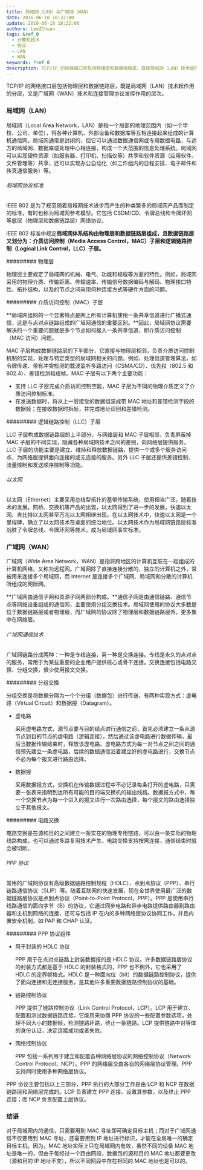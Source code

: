 ```yaml
---
title: 局域网（LAN）与广域网（WAN）
date: 2016-06-18 18:22:00
update: 2016-06-18 18:22:00
authors: LeeZChuan
tags: &ref_0
  - 计算机技术
  - 协议
  - LAN
  - WAN
keywords: *ref_0
description: TCP/IP 的网络接口层包括物理层和数据链路层，既是局域网（LAN）技术起作用的分层，又是广域网（WAN）技术和连接管理协议发挥作用的层次。
---
```



TCP/IP 的网络接口层包括物理层和数据链路层，既是局域网（LAN）技术起作用的分层，又是广域网（WAN）技术和连接管理协议发挥作用的层次。

<!-- truncate -->

### 局域网（LAN）

局域网（Local Area Network，LAN）是指一个局部的地理范围内（如一个学校、公司、单位），将各种计算机、外部设备和数据库等互相连接起来组成的计算机通信网。局域网通常是封闭的，但它可以通过数据通信网或专用数据电路，与远方的局域网、数据库或处理中心相连接，构成一个大范围的信息处理系统。局域网可以实现硬件资源（如服务器、打印机、扫描仪等）共享和软件资源（应用软件、文件管理等）共享，还可以实现办公自动化（如工作组内的日程安排、电子邮件和传真通信服务）等。

###### 局域网协议标准

IEEE 802 是为了规范随着局域网技术进步而产生的种类繁多的局域网产品而制定的标准，有时也称为局域网参考模型。它包括 CSDM/CD、令牌总线和令牌环网等底层（物理层和数据链路层）网络协议。

IEEE 802 标准中规定**局域网体系结构由物理层和数据链路层组成，且数据链路层又划分为：介质访问控制（Media Access Control，MAC）子层和逻辑链路控制（Logical Link Control，LLC）子层。**

######### 物理层

物理层主要规定了局域网的机械、电气、功能和规程等方面的特性。例如，局域网采用的物理介质、传输距离、传输速率、传输信号数据编码与解码、物理接口特性、拓扑结构，以及的节点之间采用何种连接方式等硬件方面的问题。

######### 介质访问控制（MAC）子层

**局域网组网的一个显著特点是网上所有计算机使用一条共享信道进行广播式通信，这是与点对点链路组成的广域网通信的重要区别。**因此，局域网协议需要解决的一个重要问题就是多个节点如何接入一条共享信道，即介质访问控制（MAC 访问）问题。

MAC 子层构成数据链路层的下半部分，它直接与物理层相邻，负责介质访问控制机制的实现，处理与特定类型的局域网相关的问题。例如，处理信道管理算法，如令牌传递、带有冲突检测的载波监听多路访问（CSMA/CD）、优先权（802.5 和 802.4）、差错检测和成帧。MAC 子层有以下两个主要功能：

- 支持 LLC 子层完成介质访问控制空能，MAC 子层为不同的物理介质定义了介质访问控制标准。
- 在发送数据时，将从上一层接受的数据组装成带 MAC 地址和差错检测字段的数据帧；在接收数据时拆帧，并完成地址识别和差错检测。

######### 逻辑链路控制（LLC）子层

LLC 子层构成数据链路层的上半部分，与网络层和 MAC 子层相邻，负责屏蔽掉 MAC 子层的不同实现，隐藏各种局域网技术之间的差别，向网络层提供服务。LLC 子层的功能主要是建立、维持和释放数据链路，提供一个或多个服务访问点，为网络层提供面向连接的或无连接的服务。另外 LLC 子层还提供差错控制、流量控制和发送顺序控制等功能。

###### 以太网

以太网（Ethernet）主要采用总线型拓扑的基带传输系统，使用相当广泛。随着技术的发展，网桥、交换机等产品的出现，以太网得到了进一步的发展，快速以太网、吉比特以太网甚至万兆以太网相继出现。在以太网技术中，快速以太网是一个里程碑，确立了以太网技术在桌面的统治地位。以太网技术作为局域网链路层标准战胜了令牌总线、令牌环网等技术，成为局域网事实标准。

### 广域网（WAN）

广域网（Wide Area Network，WAN）是指将跨地区的计算机互联在一起组成的计算机网络，又称为远程网。广域网除了直接连接分散的、独立的计算机之外，常被用来连接多个局域网，而 Internet 是连接多个广域网、局域网和分散的计算机所组成的网际网。

**广域网由通信子网和资源子网两部分构成。**通信子网是由通信链路、通信节点等网络设备组成的通信网，主要使用分组交换技术。局域网使用的协议大多数是位于数据链路层或者物理层，而广域网的协议除了物理层和数据链路层外，更多集中在网络层。

###### 广域网通信技术

广域网链路分成两种：一种是专线连接，另一种是交换连接。专线是永久的点对点的服务，常用于为某些重要的企业用户提供核心或骨干连接。交换连接包括电路交换、分组交换，很少使用报文交换。

######### 分组交换

分组交换是将数据分隔为一个个分组（数据包）进行传送，有两种实现方式：虚电路（Virtual Circuit）和数据报（Datagram）。

- 虚电路

  采用虚电路方式，源节点要与目的结点进行通信之前，首先必须建立一条从源节点到目的节点的虚电路（逻辑连接），然后通过该虚电路进行数据传输，最后当数据传输结束时，释放该虚电路。虚电路方式为每一对节点之间之间的通信预先建立一条虚电路，后续的数据通信沿着建立好的虚电路进行，交换节点不必为每个报文进行路由选择。

- 数据报

  采用数据报方式，交换机在传输数据过程中不必记录每条打开的虚电路，只需要一张表来指明到达所有可能的目的端交换机的输出线路。数据报方式中，每一个交换节点为每一个进入的报文进行一次路由选择，每个报文的路由选择独立于其他报文。

######### 电路交换

电路交换是在源和目的之间建立一条实在的物理专用链路，可以由一条实际的物理线路构成，也可以通过多路复用技术产生。电路交换支持按需连接，通信结束时就会被切断。

###### PPP 协议

常用的广域网协议有高级数据链路控制规程（HDLC）、点到点协议（PPP）、串行链路通信协议（SLIP）等。随着互联网的快速发展，现在全世界使用最广泛的数据链路层协议是点到点协议（Point-to-Point Protocol，PPP）。PPP 是使用串行线路通信的面向字节（B）的协议，它通过同步电路和异步电路提供路由器到路由器和主机到网络的连接，还可与包括 IP 在内的多种网络层协议协同工作，并且内置安全机制，如 PAP 和 CHAP 认证。

######### PPP 协议组件

- 用于封装的 HDLC 协议

  PPP 用于在点对点链路上封装数据报的是 HDLC 协议。许多数据链路层协议的封装方式都是基于 HDLC 的封装格式的，PPP 也不例外，它也采用了 HDLC 的定界帧格式。HDLC 是一种面向位（bit）的数据链路控制协议，提供了面向连接和无连接服务，是其他许多重要数据链路控制协议的基础。

- 链路控制协议

  PPP 提供了链路控制协议（Link Control Protocol，LCP）。LCP 用于建立、配置和测试数据链路连接。它能用来协商 PPP 协议的一些配置参数选项，处理不同大小的数据帧，检测链路环路，终止一条链路。LCP 提供链路中对等体的身份认证，决定连接成功或者失败。

- 网络控制协议

  PPP 包括一系列用于建立和配置各种网络层协议的网络控制协议（Network Control Protocol，NCP）。PPP 的网络层交由各自的网络层协议管理。PPP 支持同时使用多种网络层协议。

PPP 协议主要包括以上三部分，PPP 执行的大部分工作是由 LCP 和 NCP 在数据链路层和网络层完成的。LCP 负责建立 PPP 连接、设置其参数，以及终止 PPP 连接；而 NCP 负责配置上层协议。

### 结语

对于局域网内的通信，只需要用到 MAC 寻址即可确定目标主机；而对于广域网通信不仅要用到 MAC 寻址，还需要用到 IP 地址进行标识，才能在全局唯一的确定目标主机。因为，MAC 地址实际上只在局域网内有效，虽然不同的设备 MAC 地址是唯一的，但由于每经过一个路由网段，数据包的源和目的 MAC 地址都要更改（源和目的 IP 地址不变），所以不同网段中存在相同的 MAC 地址也是可以的。
